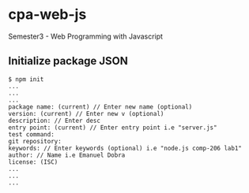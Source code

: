 # cpa-web-js
Semester3 - Web Programming with Javascript

## Initialize package JSON
```
$ npm init
...
...
...
package name: (current) // Enter new name (optional)
version: (current) // Enter new v (optional)
description: // Enter desc
entry point: (current) // Enter entry point i.e "server.js"
test command: 
git repository:
keywords: // Enter keywords (optional) i.e "node.js comp-206 lab1"
author: // Name i.e Emanuel Dobra
license: (ISC) 
...
...
...
```
